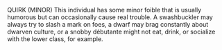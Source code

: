 QUIRK (MINOR)
This individual has some minor foible that is usually humorous but can occasionally cause real trouble. A swashbuckler may always try to slash a mark on foes, a dwarf may brag constantly about dwarven culture, or a snobby débutante might not eat, drink, or socialize with the lower class, for example.